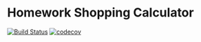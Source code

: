 # Homework Shopping Calculator
[![Build Status](https://travis-ci.org/alinagaripova/homework-ShoppingCalculator.svg?branch=master)](https://travis-ci.org/alinagaripova/homework-ShoppingCalculator) [![codecov](https://codecov.io/gh/alinagaripova/homework-ShoppingCalculator/branch/master/graph/badge.svg)](https://codecov.io/gh/alinagaripova/homework-ShoppingCalculator)